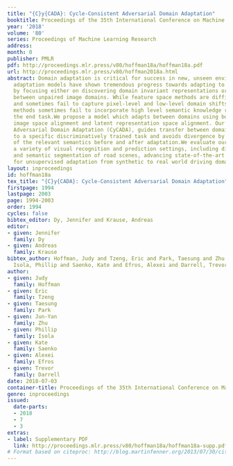 ```yaml
---
title: "{C}y{CADA}: Cycle-Consistent Adversarial Domain Adaptation"
booktitle: Proceedings of the 35th International Conference on Machine Learning
year: '2018'
volume: '80'
series: Proceedings of Machine Learning Research
address: 
month: 0
publisher: PMLR
pdf: http://proceedings.mlr.press/v80/hoffman18a/hoffman18a.pdf
url: http://proceedings.mlr.press/v80/hoffman2018a.html
abstract: Domain adaptation is critical for success in new, unseen environments.Adversarial
  adaptation models have shown tremendous progress towards adapting to new environments
  by focusing either on discovering domain invariant representations or by mapping
  between unpaired image domains. While feature space methods are difficult to interpret
  and sometimes fail to capture pixel-level and low-level domain shifts, image space
  methods sometimes fail to incorporate high level semantic knowledge relevant for
  the end task.We propose a model which adapts between domains using both generative
  image space alignment and latent representation space alignment. Our approach, Cycle-Consistent
  Adversarial Domain Adaptation (CyCADA), guides transfer between domains according
  to a specific discriminatively trained task and avoids divergence by enforcing consistency
  of the relevant semantics before and after adaptation.We evaluate our method on
  a variety of visual recognition and prediction settings, including digit classification
  and semantic segmentation of road scenes, advancing state-of-the-art performance
  for unsupervised adaptation from synthetic to real world driving domains.
layout: inproceedings
id: hoffman18a
tex_title: "{C}y{CADA}: Cycle-Consistent Adversarial Domain Adaptation"
firstpage: 1994
lastpage: 2003
page: 1994-2003
order: 1994
cycles: false
bibtex_editor: Dy, Jennifer and Krause, Andreas
editor:
- given: Jennifer
  family: Dy
- given: Andreas
  family: Krause
bibtex_author: Hoffman, Judy and Tzeng, Eric and Park, Taesung and Zhu, Jun-Yan and
  Isola, Phillip and Saenko, Kate and Efros, Alexei and Darrell, Trevor
author:
- given: Judy
  family: Hoffman
- given: Eric
  family: Tzeng
- given: Taesung
  family: Park
- given: Jun-Yan
  family: Zhu
- given: Phillip
  family: Isola
- given: Kate
  family: Saenko
- given: Alexei
  family: Efros
- given: Trevor
  family: Darrell
date: 2018-07-03
container-title: Proceedings of the 35th International Conference on Machine Learning
genre: inproceedings
issued:
  date-parts:
  - 2018
  - 7
  - 3
extras:
- label: Supplementary PDF
  link: http://proceedings.mlr.press/v80/hoffman18a/hoffman18a-supp.pdf
# Format based on citeproc: http://blog.martinfenner.org/2013/07/30/citeproc-yaml-for-bibliographies/
---
```

